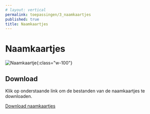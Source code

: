```yaml
---
# layout: vertical
permalink: toepassingen/3_naamkaartjes
published: true
title: Naamkaartjes
---
```


# Naamkaartjes

![Naamkaartje](../images/aliriosolutions/toepassingen_naamkaartje.png){:class="w-100"}

## Download

Klik op onderstaande link om de bestanden van de naamkaartjes te downloaden.

<a href="https://studentarteveldehsbe-my.sharepoint.com/:f:/g/personal/barbcour_student_arteveldehs_be/EgSbkk0T2jJEo9YKczRZHgkBFh0FZanLSMy4OfDj80PurQ?e=PUY9pf">Download naamkaartjes</a>